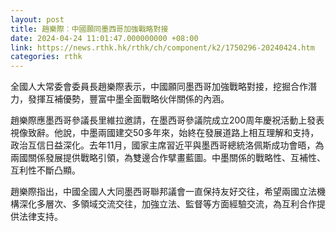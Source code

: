 ```yaml
---
layout: post
title: 趙樂際︰中國願同墨西哥加強戰略對接
date: 2024-04-24 11:01:47.000000000 +08:00
link: https://news.rthk.hk/rthk/ch/component/k2/1750296-20240424.htm
categories: rthk
---
```


全國人大常委會委員長趙樂際表示，中國願同墨西哥加強戰略對接，挖掘合作潛力，發揮互補優勢，豐富中墨全面戰略伙伴關係的內涵。

趙樂際應墨西哥參議長里維拉邀請，在墨西哥參議院成立200周年慶祝活動上發表視像致辭。他說，中墨兩國建交50多年來，始終在發展道路上相互理解和支持，政治互信日益深化。去年11月，國家主席習近平與墨西哥總統洛佩斯成功會晤，為兩國關係發展提供戰略引領，為雙邊合作擘畫藍圖。中墨關係的戰略性、互補性、互利性不斷凸顯。

趙樂際指出，中國全國人大同墨西哥聯邦議會一直保持友好交往，希望兩國立法機構深化多層次、多領域交流交往，加強立法、監督等方面經驗交流，為互利合作提供法律支持。
